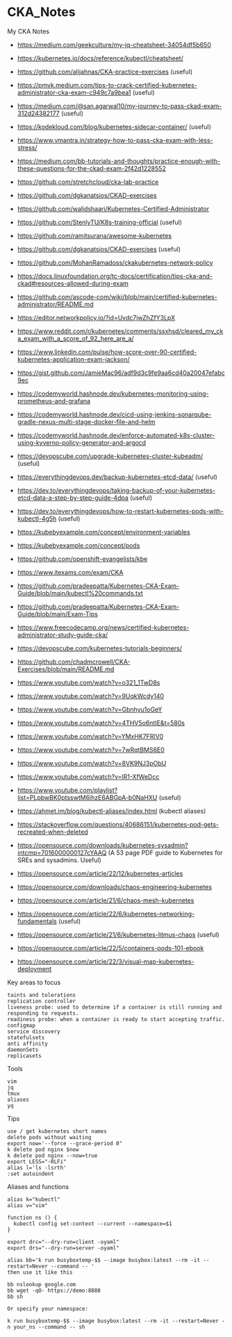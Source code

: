 # CKA_Notes
My CKA Notes

* https://medium.com/geekculture/my-jq-cheatsheet-34054df5b650
* https://kubernetes.io/docs/reference/kubectl/cheatsheet/
* https://github.com/alijahnas/CKA-practice-exercises (useful)
* https://pmvk.medium.com/tips-to-crack-certified-kubernetes-administrator-cka-exam-c949c7a9bea1 (useful)
* https://medium.com/@san.agarwal10/my-journey-to-pass-ckad-exam-312d24382177 (useful)
* https://kodekloud.com/blog/kubernetes-sidecar-container/ (useful)
* https://www.vmantra.in/strategy-how-to-pass-cka-exam-with-less-stress/
* https://medium.com/bb-tutorials-and-thoughts/practice-enough-with-these-questions-for-the-ckad-exam-2f42d1228552
* https://github.com/stretchcloud/cka-lab-practice
* https://github.com/dgkanatsios/CKAD-exercises
* https://github.com/walidshaari/Kubernetes-Certified-Administrator
* https://github.com/StenlyTU/K8s-training-official (useful)
* https://github.com/ramitsurana/awesome-kubernetes
* https://github.com/dgkanatsios/CKAD-exercises (useful)
* https://github.com/MohanRamadoss/ckakubernetes-network-policy
* https://docs.linuxfoundation.org/tc-docs/certification/tips-cka-and-ckad#resources-allowed-during-exam
* https://github.com/ascode-com/wiki/blob/main/certified-kubernetes-administrator/README.md
* https://editor.networkpolicy.io/?id=Uvdc7jwZhZfY3LpX
* https://www.reddit.com/r/kubernetes/comments/ssxhsd/cleared_my_cka_exam_with_a_score_of_92_here_are_a/
* https://www.linkedin.com/pulse/how-score-over-90-certified-kubernetes-application-exam-jackson/
* https://gist.github.com/JamieMac96/adf9d3c9fe9aa6cd40a20047efabc9ec
* https://codemyworld.hashnode.dev/kubernetes-monitoring-using-prometheus-and-grafana
* https://codemyworld.hashnode.dev/cicd-using-jenkins-sonarqube-gradle-nexus-multi-stage-docker-file-and-helm
* https://codemyworld.hashnode.dev/enforce-automated-k8s-cluster-using-kyverno-policy-generator-and-argocd
* https://devopscube.com/upgrade-kubernetes-cluster-kubeadm/ (useful)
* https://everythingdevops.dev/backup-kubernetes-etcd-data/ (useful)
* https://dev.to/everythingdevops/taking-backup-of-your-kubernetes-etcd-data-a-step-by-step-guide-4dpa (useful)
* https://dev.to/everythingdevops/how-to-restart-kubernetes-pods-with-kubectl-4g5h (useful)
* https://kubebyexample.com/concept/environment-variables
* https://kubebyexample.com/concept/pods
* https://github.com/openshift-evangelists/kbe
* https://www.itexams.com/exam/CKA
* https://github.com/pradeepatta/Kubernetes-CKA-Exam-Guide/blob/main/kubectl%20commands.txt
* https://github.com/pradeepatta/Kubernetes-CKA-Exam-Guide/blob/main/Exam-Tips
* https://www.freecodecamp.org/news/certified-kubernetes-administrator-study-guide-cka/
* https://devopscube.com/kubernetes-tutorials-beginners/
* https://github.com/chadmcrowell/CKA-Exercises/blob/main/README.md
  
* https://www.youtube.com/watch?v=o321_1TwD8s
* https://www.youtube.com/watch?v=9UqkWcdy140
* https://www.youtube.com/watch?v=Gbnhyu1oGeY
* https://www.youtube.com/watch?v=4THV5o6ntIE&t=580s
* https://www.youtube.com/watch?v=YMxHK7FRlV0
* https://www.youtube.com/watch?v=7wRqtBMS6E0
* https://www.youtube.com/watch?v=8VK9NJ3pObU
* https://www.youtube.com/watch?v=lR1-XfWeDcc
* https://www.youtube.com/playlist?list=PLpbwBK0ptsswtM6ihzE6ABGpA-b0NaHXU (useful)

* https://ahmet.im/blog/kubectl-aliases/index.html (kubectl aliases)

* https://stackoverflow.com/questions/40686151/kubernetes-pod-gets-recreated-when-deleted

* https://opensource.com/downloads/kubernetes-sysadmin?intcmp=7016000000127cYAAQ (A 53 page PDF guide to Kubernetes for SREs and sysadmins. Useful)
* https://opensource.com/article/22/12/kubernetes-articles
* https://opensource.com/downloads/chaos-engineering-kubernetes
* https://opensource.com/article/21/6/chaos-mesh-kubernetes
* https://opensource.com/article/22/6/kubernetes-networking-fundamentals (useful)
* https://opensource.com/article/21/6/kubernetes-litmus-chaos (useful)
* https://opensource.com/article/22/5/containers-pods-101-ebook
* https://opensource.com/article/22/3/visual-map-kubernetes-deployment

Key areas to focus
```
taints and tolerations
replication controller
liveness probe: used to determine if a container is still running and responding to requests.
readiness probe: when a container is ready to start accepting traffic.
configmap
service discovery
statefulsets
anti affinity
daemonSets
replicasets
```


Tools
```
vim
jq
tmux
aliases
yq
```

Tips

```
use / get kubernetes short names
delete pods without waiting
export now='--force --grace-period 0"
k delete pod nginx $now
k delete pod nginx --now=true
export LESS="-RLFi"
alias l='ls -lsrth'
:set autoindent
```

Aliases and functions

```
alias k="kubectl"
alias v="vim"

function ns () {
  kubectl config set-context --current --namespace=$1
}

export drc="--dry-run=client -oyaml"
export drs="--dry-run=server -oyaml"

alias bb='k run busyboxtemp-$$ --image busybox:latest --rm -it --restart=Never --command -- '
then use it like this

bb nslookup google.com
bb wget -qO- https://demo:8888
bb sh

Or specify your namespace:

k run busyboxtemp-$$ --image busybox:latest --rm -it --restart=Never -n your_ns --command -- sh
```
